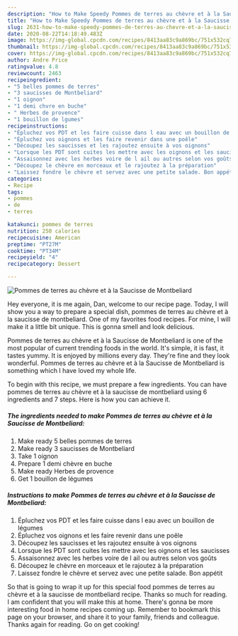 ```yaml
---
description: "How to Make Speedy Pommes de terres au chèvre et à la Saucisse de Montbeliard"
title: "How to Make Speedy Pommes de terres au chèvre et à la Saucisse de Montbeliard"
slug: 2631-how-to-make-speedy-pommes-de-terres-au-chevre-et-a-la-saucisse-de-montbeliard
date: 2020-08-22T14:18:49.483Z
image: https://img-global.cpcdn.com/recipes/8413aa83c9a869bc/751x532cq70/pommes-de-terres-au-chevre-et-a-la-saucisse-de-montbeliard-photo-principale-de-la-recette.jpg
thumbnail: https://img-global.cpcdn.com/recipes/8413aa83c9a869bc/751x532cq70/pommes-de-terres-au-chevre-et-a-la-saucisse-de-montbeliard-photo-principale-de-la-recette.jpg
cover: https://img-global.cpcdn.com/recipes/8413aa83c9a869bc/751x532cq70/pommes-de-terres-au-chevre-et-a-la-saucisse-de-montbeliard-photo-principale-de-la-recette.jpg
author: Andre Price
ratingvalue: 4.8
reviewcount: 2463
recipeingredient:
- "5 belles pommes de terres"
- "3 saucisses de Montbeliard"
- "1 oignon"
- "1 demi chvre en buche"
- " Herbes de provence"
- "1 bouillon de lgumes"
recipeinstructions:
- "Épluchez vos PDT et les faire cuisse dans l eau avec un bouillon de légumes"
- "Épluchez vos oignons et les faire revenir dans une poêle"
- "Découpez les saucisses et les rajoutez ensuite à vos oignons"
- "Lorsque les PDT sont cuites les mettre avec les oignons et les saucisses"
- "Assaisonnez avec les herbes voire de l ail ou autres selon vos goûts"
- "Découpez le chèvre en morceaux et le rajoutez à la préparation"
- "Laissez fondre le chèvre et servez avec une petite salade. Bon appétit"
categories:
- Recipe
tags:
- pommes
- de
- terres

katakunci: pommes de terres 
nutrition: 250 calories
recipecuisine: American
preptime: "PT27M"
cooktime: "PT34M"
recipeyield: "4"
recipecategory: Dessert

---
```



![Pommes de terres au chèvre et à la Saucisse de Montbeliard](https://img-global.cpcdn.com/recipes/8413aa83c9a869bc/751x532cq70/pommes-de-terres-au-chevre-et-a-la-saucisse-de-montbeliard-photo-principale-de-la-recette.jpg)

Hey everyone, it is me again, Dan, welcome to our recipe page. Today, I will show you a way to prepare a special dish, pommes de terres au chèvre et à la saucisse de montbeliard. One of my favorites food recipes. For mine, I will make it a little bit unique. This is gonna smell and look delicious.

Pommes de terres au chèvre et à la Saucisse de Montbeliard is one of the most popular of current trending foods in the world. It's simple, it is fast, it tastes yummy. It is enjoyed by millions every day. They're fine and they look wonderful. Pommes de terres au chèvre et à la Saucisse de Montbeliard is something which I have loved my whole life.




To begin with this recipe, we must prepare a few ingredients. You can have pommes de terres au chèvre et à la saucisse de montbeliard using 6 ingredients and 7 steps. Here is how you can achieve it.

<!--inarticleads1-->

##### The ingredients needed to make Pommes de terres au chèvre et à la Saucisse de Montbeliard:

1. Make ready 5 belles pommes de terres
1. Make ready 3 saucisses de Montbeliard
1. Take 1 oignon
1. Prepare 1 demi chèvre en buche
1. Make ready  Herbes de provence
1. Get 1 bouillon de légumes




<!--inarticleads2-->

##### Instructions to make Pommes de terres au chèvre et à la Saucisse de Montbeliard:

1. Épluchez vos PDT et les faire cuisse dans l eau avec un bouillon de légumes
1. Épluchez vos oignons et les faire revenir dans une poêle
1. Découpez les saucisses et les rajoutez ensuite à vos oignons
1. Lorsque les PDT sont cuites les mettre avec les oignons et les saucisses
1. Assaisonnez avec les herbes voire de l ail ou autres selon vos goûts
1. Découpez le chèvre en morceaux et le rajoutez à la préparation
1. Laissez fondre le chèvre et servez avec une petite salade. Bon appétit




So that is going to wrap it up for this special food pommes de terres au chèvre et à la saucisse de montbeliard recipe. Thanks so much for reading. I am confident that you will make this at home. There's gonna be more interesting food in home recipes coming up. Remember to bookmark this page on your browser, and share it to your family, friends and colleague. Thanks again for reading. Go on get cooking!
